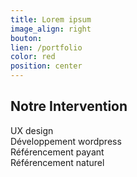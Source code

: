 ```yaml
---
title: Lorem ipsum
image_align: right
bouton: 
lien: /portfolio
color: red
position: center  
---
```


## Notre Intervention



UX design  
Développement wordpress  
Référencement payant  
Référencement naturel  
